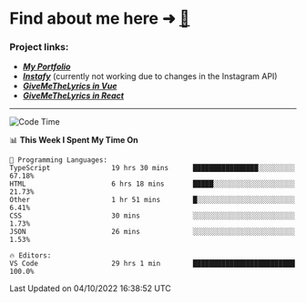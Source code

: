 # Find about me here ➜ [🧑](https://pauabella.dev)

### Project links:
- ***[My Portfolio](https://pauabella.dev)***
- ***[Instafy](https://instafy.me)*** (currently not working due to changes in the Instagram API)
- ***[GiveMeTheLyrics in Vue](https://lyrics.pauabella.dev)***
- ***[GiveMeTheLyrics in React](https://pauabella.dev/GiveMeTheLyrics)***

---
<!--START_SECTION:waka-->
![Code Time](http://img.shields.io/badge/Code%20Time-1%2C509%20hrs%2027%20mins-blue)

📊 **This Week I Spent My Time On** 

```text
💬 Programming Languages: 
TypeScript               19 hrs 30 mins      ████████████████░░░░░░░░░   67.18% 
HTML                     6 hrs 18 mins       █████░░░░░░░░░░░░░░░░░░░░   21.73% 
Other                    1 hr 51 mins        █░░░░░░░░░░░░░░░░░░░░░░░░   6.41% 
CSS                      30 mins             ░░░░░░░░░░░░░░░░░░░░░░░░░   1.73% 
JSON                     26 mins             ░░░░░░░░░░░░░░░░░░░░░░░░░   1.53%

🔥 Editors: 
VS Code                  29 hrs 1 min        █████████████████████████   100.0%

```


 Last Updated on 04/10/2022 16:38:52 UTC
<!--END_SECTION:waka-->
